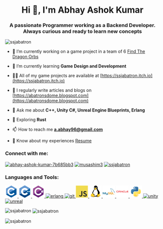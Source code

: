<h1 align="center">Hi 👋, I'm Abhay Ashok Kumar</h1>
<h3 align="center">A passionate Programmer working as a Backend Developer. Always curious and ready to learn new concepts</h3>

<p align="left"> <img src="https://komarev.com/ghpvc/?username=ssjabatron&label=Profile%20views&color=0e75b6&style=flat" alt="ssjabatron" /> </p>

- 🔭 I’m currently working on a game project in a team of 6 [Find The Dragon Orbs](https://github.com/tarun-medida/FindTheDragonOrbs)

- 🌱 I’m currently learning **Game Design and Development**

- 👨‍💻 All of my game projects are available at [https://ssjabatron.itch.io](https://ssjabatron.itch.io)

- 📝 I regularly write articles and blogs on [https://abatronsdome.blogspot.com](https://abatronsdome.blogspot.com)

- 💬 Ask me about **C++, Unity C#, Unreal Engine Blueprints, Erlang**

- 🔬 Exploring **Rust**

- 📫 How to reach me **a.abhay96@gmail.com**

- 📄 Know about my experiences [Resume](https://github.com/SSJAbatron/Resume/blob/main/AbhaySoftwareDeveloper_19th_Apr_2024.pdf)

<h3 align="left">Connect with me:</h3>
<p align="left">
<a href="https://linkedin.com/in/abhay-ashok-kumar-7b685bb3" target="blank"><img align="center" src="https://raw.githubusercontent.com/rahuldkjain/github-profile-readme-generator/master/src/images/icons/Social/linked-in-alt.svg" alt="abhay-ashok-kumar-7b685bb3" height="30" width="40" /></a>
<a href="https://instagram.com/musashim3" target="blank"><img align="center" src="https://raw.githubusercontent.com/rahuldkjain/github-profile-readme-generator/master/src/images/icons/Social/instagram.svg" alt="musashim3" height="30" width="40" /></a>
<a href="https://www.leetcode.com/ssjabatron" target="blank"><img align="center" src="https://raw.githubusercontent.com/rahuldkjain/github-profile-readme-generator/master/src/images/icons/Social/leet-code.svg" alt="ssjabatron" height="30" width="40" /></a>
</p>

<h3 align="left">Languages and Tools:</h3>
<p align="left"> <a href="https://www.cprogramming.com/" target="_blank" rel="noreferrer"> <img src="https://raw.githubusercontent.com/devicons/devicon/master/icons/c/c-original.svg" alt="c" width="40" height="40"/> </a> <a href="https://www.w3schools.com/cpp/" target="_blank" rel="noreferrer"> <img src="https://raw.githubusercontent.com/devicons/devicon/master/icons/cplusplus/cplusplus-original.svg" alt="cplusplus" width="40" height="40"/> </a> <a href="https://www.w3schools.com/cs/" target="_blank" rel="noreferrer"> <img src="https://raw.githubusercontent.com/devicons/devicon/master/icons/csharp/csharp-original.svg" alt="csharp" width="40" height="40"/> </a> <a href="https://www.erlang.org/" target="_blank" rel="noreferrer"> <img src="https://www.vectorlogo.zone/logos/erlang/erlang-official.svg" alt="erlang" width="40" height="40"/> </a> <a href="https://git-scm.com/" target="_blank" rel="noreferrer"> <img src="https://www.vectorlogo.zone/logos/git-scm/git-scm-icon.svg" alt="git" width="40" height="40"/> </a> <a href="https://developer.mozilla.org/en-US/docs/Web/JavaScript" target="_blank" rel="noreferrer"> <img src="https://raw.githubusercontent.com/devicons/devicon/master/icons/javascript/javascript-original.svg" alt="javascript" width="40" height="40"/> </a> <a href="https://www.linux.org/" target="_blank" rel="noreferrer"> <img src="https://raw.githubusercontent.com/devicons/devicon/master/icons/linux/linux-original.svg" alt="linux" width="40" height="40"/> </a> <a href="https://www.mysql.com/" target="_blank" rel="noreferrer"> <img src="https://raw.githubusercontent.com/devicons/devicon/master/icons/mysql/mysql-original-wordmark.svg" alt="mysql" width="40" height="40"/> </a> <a href="https://www.oracle.com/" target="_blank" rel="noreferrer"> <img src="https://raw.githubusercontent.com/devicons/devicon/master/icons/oracle/oracle-original.svg" alt="oracle" width="40" height="40"/> </a> <a href="https://www.python.org" target="_blank" rel="noreferrer"> <img src="https://raw.githubusercontent.com/devicons/devicon/master/icons/python/python-original.svg" alt="python" width="40" height="40"/> </a> <a href="https://unity.com/" target="_blank" rel="noreferrer"> <img src="https://www.vectorlogo.zone/logos/unity3d/unity3d-icon.svg" alt="unity" width="40" height="40"/> </a> <a href="https://unrealengine.com/" target="_blank" rel="noreferrer"> <img src="https://raw.githubusercontent.com/kenangundogan/fontisto/036b7eca71aab1bef8e6a0518f7329f13ed62f6b/icons/svg/brand/unreal-engine.svg" alt="unreal" width="40" height="40"/> </a> </p>

<p><img align="left" src="https://github-readme-stats.vercel.app/api/top-langs?username=ssjabatron&show_icons=true&locale=en&layout=compact" alt="ssjabatron" /></p>

<p>&nbsp;<img align="center" src="https://github-readme-stats.vercel.app/api?username=ssjabatron&show_icons=true&locale=en" alt="ssjabatron" /></p>

<p><img align="center" src="https://github-readme-streak-stats.herokuapp.com/?user=ssjabatron&" alt="ssjabatron" /></p>
